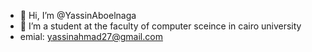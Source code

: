 - 👋 Hi, I’m @YassinAboelnaga
- 👀 I’m a student at the faculty of computer sceince in cairo university
- emial: yassinahmad27@gmail.com 
